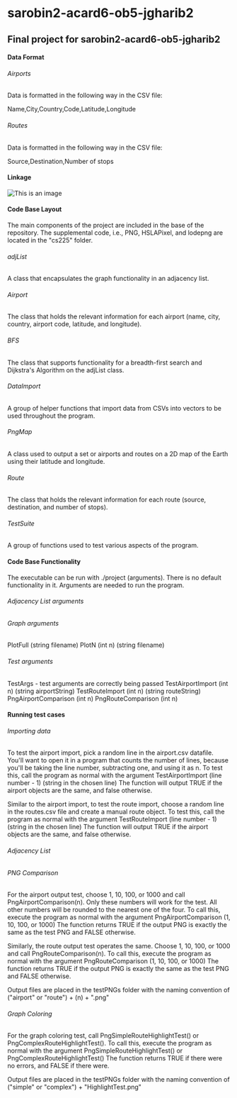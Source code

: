 # sarobin2-acard6-ob5-jgharib2
## Final project for sarobin2-acard6-ob5-jgharib2

#### Data Format

###### Airports

Data is formatted in the following way in the CSV file:

Name,City,Country,Code,Latitude,Longitude

###### Routes

Data is formatted in the following way in the CSV file:

Source,Destination,Number of stops

#### Linkage

![This is an image](https://github-dev.cs.illinois.edu/cs225-fa21/sarobin2-acard6-ob5-jgharib2/blob/main/Report/diagram.png)

#### Code Base Layout

The main components of the project are included in the base of the
repository. The supplemental code, i.e., PNG, HSLAPixel, and lodepng are
located in the "cs225" folder.

###### adjList
A class that encapsulates the graph functionality in an adjacency list.

###### Airport
The class that holds the relevant information for each airport (name, city,
country, airport code, latitude, and longitude).

###### BFS
The class that supports functionality for a breadth-first search and Dijkstra's Algorithm on the
adjList class.

###### DataImport
A group of helper functions that import data from CSVs into vectors to be
used throughout the program.

###### PngMap
A class used to output a set or airports and routes on a 2D map of the Earth
using their latitude and longitude.

###### Route
The class that holds the relevant information for each route (source,
destination, and number of stops).

###### TestSuite
A group of functions used to test various aspects of the program.

#### Code Base Functionality

The executable can be run with ./project (arguments). There is no default
functionality in it. Arguments are needed to run the program.

###### Adjacency List arguments

###### Graph arguments

PlotFull (string filename)
PlotN (int n) (string filename)

###### Test arguments

TestArgs - test arguments are correctly being passed
TestAirportImport (int n) (string airportString)
TestRouteImport (int n) (string routeString)
PngAirportComparison (int n)
PngRouteComparison (int n)

#### Running test cases

###### Importing data

To test the airport import, pick a random line in the airport.csv datafile.
You'll want to open it in a program that counts the number of lines, because
you'll be taking the line number, subtracting one, and using it as n. To
test this, call the program as normal with the argument
TestAirportImport (line number - 1) (string in the chosen line)
The function will output TRUE if the airport objects are the same, and false
otherwise.

Similar to the airport import, to test the route import, choose a random
line in the routes.csv file and create a manual route object. To test this,
call the program as normal with the argument
TestRouteImport (line number - 1) (string in the chosen line)
The function will output TRUE if the airport objects are the same, and false
otherwise.

###### Adjacency List

###### PNG Comparison

For the airport output test, choose 1, 10, 100, or 1000 and call
PngAirportComparison(n). Only these numbers will work for the test. All
other numbers will be rounded to the nearest one of the four. To call this,
execute the program as normal with the argument
PngAirportComparison (1, 10, 100, or 1000)
The function returns TRUE if the output PNG is exactly the same as the test
PNG and FALSE otherwise.

Similarly, the route output test operates the same. Choose 1, 10, 100, or
1000 and call PngRouteComparison(n). To call this, execute the program as
normal with the argument PngRouteComparison (1, 10, 100, or 1000)
The function returns TRUE if the output PNG is exactly the same as the test
PNG and FALSE otherwise.

Output files are placed in the testPNGs folder with the naming convention
of ("airport" or "route") + (n) + ".png"

###### Graph Coloring

For the graph coloring test, call
PngSimpleRouteHighlightTest() or PngComplexRouteHighlightTest().
To call this, execute the program as normal with the argument
PngSimpleRouteHighlightTest() or PngComplexRouteHighlightTest()
The function returns TRUE if there were no errors, and FALSE if there were.

Output files are placed in the testPNGs folder with the naming convention
of ("simple" or "complex") + "HighlightTest.png"